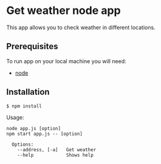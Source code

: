 # Get weather node app

This app allows you to check weather in different locations.

## Prerequisites

To run app on your local machine you will need:

-   [node](https://nodejs.org/en/)

## Installation

    $ npm install

Usage:

    node app.js [option]
    npm start app.js -- [option]

      Options:
        --address, [-a]   Get weather
        --help            Shows help
